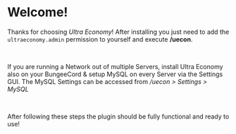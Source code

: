 # Welcome!

Thanks for choosing *Ultra Economy*!
After installing you just need to add the ``ultraeconomy.admin`` permission to yourself and execute **/uecon**.

<br />

If you are running a Network out of multiple Servers, install Ultra Economy also on your BungeeCord & setup MySQL on every Server via the Settings GUI.
The MySQL Settings can be accessed from */uecon > Settings > MySQL*

<br />

After following these steps the plugin should be fully functional and ready to use!
